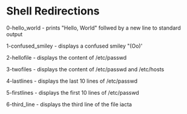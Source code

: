 # Shell Redirections

0-hello_world - prints "Hello, World" follwed by a new line to standard output

1-confused_smiley - displays a confused smiley "(Oo)'

2-hellofile - displays the content of /etc/passwd

3-twofiles - displays the content of /etc/passwd and /etc/hosts

4-lastlines - displays the last 10 lines of /etc/passwd

5-firstlines - displays the first 10 lines of /etc/passwd

6-third_line - displays the third line of the file iacta
